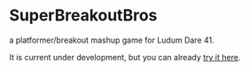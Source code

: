 # SuperBreakoutBros
a platformer/breakout mashup game for Ludum Dare 41.

It is current under development, but you can already [try it here](https://staudt.github.io/SuperBreakoutBros/).
